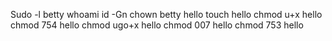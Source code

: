 Sudo -l betty
whoami
id -Gn
chown betty hello
touch hello
chmod u+x hello
chmod 754 hello
chmod ugo+x hello
chmod 007 hello
chmod 753 hello
